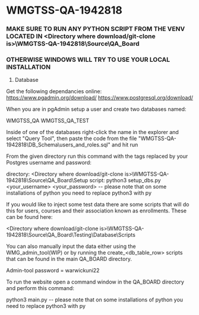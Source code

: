 # WMGTSS-QA-1942818

### MAKE SURE TO RUN ANY PYTHON SCRIPT FROM THE VENV LOCATED IN <Directory where download/git-clone is>\WMGTSS-QA-1942818\Source\QA_Board ###
### OTHERWISE WINDOWS WILL TRY TO USE YOUR LOCAL INSTALLATION										  ###


1. Database

Get the following dependancies online:
https://www.pgadmin.org/download/
https://www.postgresql.org/download/

When you are in pgAdmin setup a user and create two databases named:

WMGTSS_QA
WMGTSS_QA_TEST

Inside of one of the databases right-click the name in the explorer and select "Query Tool", then paste the code from the file "WMGTSS-QA-1942818\DB_Schema\users_and_roles.sql" and hit run


From the given directory run this command with the tags replaced by your Postgres username and password:

directory: <Directory where download/git-clone is>\WMGTSS-QA-1942818\Source\QA_Board\Setup
script: python3 setup_dbs.py <your_username> <your_password>
-- please note that on some installations of python you need to replace python3 with py


If you would like to inject some test data there are some scripts that will do this for users, courses and their association known as enrollments.
These can be found here:

<Directory where download/git-clone is>\WMGTSS-QA-1942818\Source\QA_Board\Testing\Database\Scripts


You can also manually input the data either using the WMG_admin_tool(WIP) or by running the create_<db_table_row> scripts that can be found in the
main QA_BOARD directory.

Admin-tool password = warwickuni22


To run the website open a command window in the QA_BOARD directory and perform this command:

python3 main.py
-- please note that on some installations of python you need to replace python3 with py